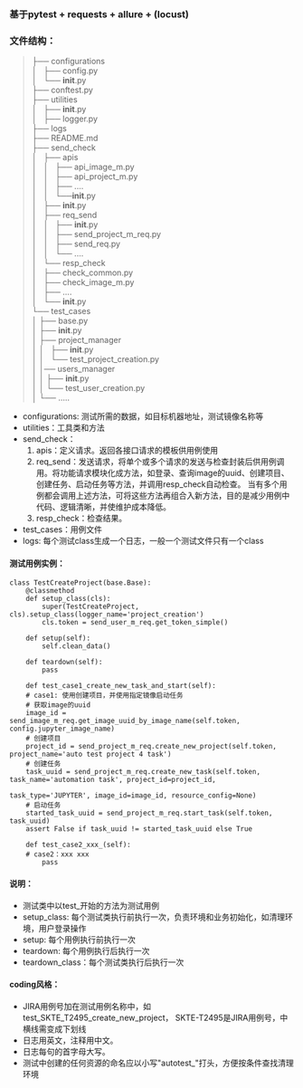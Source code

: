 ### 基于pytest + requests + allure + (locust)

### 文件结构：
>├── configurations  
>│   ├── config.py  
>│   └── __init__.py  
>├── conftest.py  
>├── utilities  
>│   ├── __init__.py  
>│   ├── logger.py  
>├── logs  
>├── README.md  
>├── send_check  
>│   ├── apis  
>│   │   ├── api_image_m.py  
>│   │   ├── api_project_m.py  
>│   │   ├── ....   
>│   │   └──__init__.py  
>│   ├── __init__.py  
>│   ├── req_send  
>│   │   ├── __init__.py  
>│   │   ├── send_project_m_req.py  
>│   │   ├── send_req.py  
>│   │   └── ....  
>│   └── resp_check  
>│       ├── check_common.py  
>│       ├── check_image_m.py  
>│       ├── ....  
>│       └── __init__.py  
>└── test_cases  
>│    ├── base.py  
>│    ├── __init__.py  
>│    ├── project_manager  
>│    │   ├── __init__.py  
>│    │   └── test_project_creation.py  
>│    │── users_manager  
>│    │   ├── __init__.py  
>│    │   └── test_user_creation.py  
>│    └── .....  

- configurations: 测试所需的数据，如目标机器地址，测试镜像名称等
- utilities：工具类和方法
- send_check：
    1. apis：定义请求。返回各接口请求的模板供用例使用
    2. req_send：发送请求，将单个或多个请求的发送与检查封装后供用例调用。将功能请求模块化成方法，如登录、查询image的uuid、创建项目、创建任务、启动任务等方法，并调用resp_check自动检查。
           当有多个用例都会调用上述方法，可将这些方法再组合入新方法，目的是减少用例中代码、逻辑清晰，并使维护成本降低。
    3. resp_check：检查结果。
- test_cases：用例文件
- logs: 每个测试class生成一个日志，一般一个测试文件只有一个class

#### 测试用例实例：
```
class TestCreateProject(base.Base):
    @classmethod
    def setup_class(cls):
        super(TestCreateProject, cls).setup_class(logger_name='project_creation')
        cls.token = send_user_m_req.get_token_simple()
             
    def setup(self):
        self.clean_data()
    
    def teardown(self):
        pass
           
    def test_case1_create_new_task_and_start(self):
    # case1: 使用创建项目，并使用指定镜像启动任务
    # 获取image的uuid
    image_id = send_image_m_req.get_image_uuid_by_image_name(self.token, config.jupyter_image_name)
    # 创建项目
    project_id = send_project_m_req.create_new_project(self.token, project_name='auto test project 4 task')
    # 创建任务
    task_uuid = send_project_m_req.create_new_task(self.token, task_name='automation task', project_id=project_id,
                                                   task_type='JUPYTER', image_id=image_id, resource_config=None)
    # 启动任务
    started_task_uuid = send_project_m_req.start_task(self.token, task_uuid)
    assert False if task_uuid != started_task_uuid else True
    
    def test_case2_xxx_(self):
    # case2：xxx xxx
        pass
```

#### 说明：
- 测试类中以test_开始的方法为测试用例
- setup_class: 每个测试类执行前执行一次，负责环境和业务初始化，如清理环境，用户登录操作
- setup: 每个用例执行前执行一次
- teardown: 每个用例执行后执行一次
- teardown_class：每个测试类执行后执行一次


#### coding风格：
- JIRA用例号加在测试用例名称中，如test_SKTE_T2495_create_new_project， SKTE-T2495是JIRA用例号，中横线需变成下划线
- 日志用英文，注释用中文。
- 日志每句的首字母大写。
- 测试中创建的任何资源的命名应以小写"autotest_"打头，方便按条件查找清理环境





























